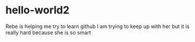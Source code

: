 # hello-world2
Rebe is helping me try to learn github 
I am trying to keep up with her but it is really hard because she is so smart
